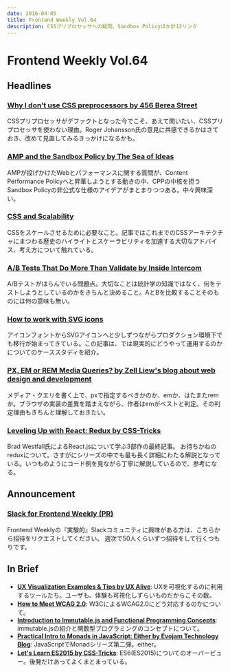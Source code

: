 ```yaml
---
date: 2016-04-05
title: Frontend Weekly Vol.64
description: CSSプリプロセッサへの疑問、Sandbox Policyほか計12リンク
---
```


# Frontend Weekly Vol.64

## Headlines

### [Why I don’t use CSS preprocessors by 456 Berea Street](http://www.456bereastreet.com/archive/201603/why_i_dont_use_css_preprocessors/)

CSSプリプロセッサがデファクトとなった今でこそ、あえて問いたい、CSSプリプロセッサを使わない理由。Roger Johansson氏の意見に共感できるかはさておき、改めて見直してみるきっかけになるかも。

### [AMP and the Sandbox Policy by The Sea of Ideas](https://paulbakaus.com/2016/03/28/amp-and-the-sandbox-policy/)

AMPが投げかけたWebとパフォーマンスに関する質問が、Content Performance Policyへと昇華しようとする動きの中、CPPの中核を担うSandbox Policyの非公式な仕様のアイデアがまとまりつつある。中々興味深い。

### [CSS and Scalability](http://mrmrs.io/writing/2016/03/24/scalable-css/)

CSSをスケールさせるために必要なこと。記事ではこれまでのCSSアーキテクチャにまつわる歴史のハイライトとスケーラビリティを加速する大切なアドバイス、考え方について触れている。

### [A/B Tests That Do More Than Validate by Inside Intercom](https://blog.intercom.io/why-ab-tests-should-yield-more-than-results/)

A/Bテストがはらんでいる問題点。大切なことは統計学の知識ではなく、何をテストしようとしているのかをきちんと決めること。AとBを比較することそのものには何の意味も無い。

### [How to work with SVG icons](http://fvsch.com/code/svg-icons/how-to/)

アイコンフォントからSVGアイコンへと少しずつながらプロダクション環境下でも移行が始まってきている。この記事は、では現実的にどうやって運用するのかについてのケーススタディを紹介。

### [PX, EM or REM Media Queries? by Zell Liew's blog about web design and development](http://zellwk.com/blog/media-query-units/)

メディア・クエリを書く上で、pxで指定するべきかのか、emか、はたまたremか。ブラウザの実装の差異を踏まえながら、作者はemがベストと判定。その判定理由もきちんと理解しておきたい。

### [Leveling Up with React: Redux by CSS-Tricks](https://css-tricks.com/learning-react-redux/)

Brad Westfall氏によるReact.jsについて学ぶ3部作の最終記事。 お待ちかねのreduxについて。さすがにシリーズの中でも最も長く詳細にわたる解説となっている。いつものようにコード例を見ながら丁寧に解説しているので、参考になる。

## Announcement

### [Slack for Frontend Weekly (PR)](https://studiomohawk.typeform.com/to/Kj8Gaj)

Frontend Weeklyの『実験的』Slackコミュニティに興味がある方は、こちらから招待をリクエストしてください。 週次で50人くらいずつ招待をして行くつもりです。

## In Brief

- [**UX Visualization Examples & Tips by UX Alive**](https://medium.com/@UXAliveTurkey/ux-visualization-examples-tips-950fcb5d2ebe#.ovssxj1rt): UXを可視化するのに利用するツールたち。ユーザも、体験も可視化しずらいものだからこその数。
- [**How to Meet WCAG 2.0**](https://www.w3.org/WAI/WCAG20/quickref/): W3CによるWCAG2.0にどう対応するのかについて。
- [**Introduction to Immutable.js and Functional Programming Concepts**](https://auth0.com/blog/2016/03/23/intro-to-immutable-js/): immutable.jsの紹介と関数型プログラミングのコンセプトについて。
- [**Practical Intro to Monads in JavaScript: Either by Evojam Technology Blog**](https://tech.evojam.com/2016/03/21/practical-intro-to-monads-in-javascript-either/): JavaScriptでMonadシリーズ第二弾。either。
- [**Let's Learn ES2015 by CSS-Tricks**](https://css-tricks.com/lets-learn-es2015/): ES6(ES2015)についてのオーバービュー。後発だけあってよくまとまっている。
